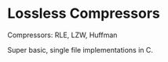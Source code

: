 # Lossless Compressors
Compressors: RLE, LZW, Huffman

Super basic, single file implementations in C.
